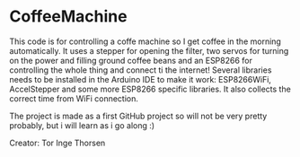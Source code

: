 # CoffeeMachine

This code is for controlling a coffe machine so I get coffee in the morning automatically. It uses a stepper for opening the filter, two servos for turning on the power and filling ground coffee beans and an ESP8266 for controlling the whole thing and connect ti the internet!
Several libraries needs to be installed in the Arduino IDE to make it work: ESP8266WiFi, AccelStepper and some more ESP8266 specific libraries. It also collects the correct time from WiFi connection.

The project is made as a first GitHub project so will not be very pretty probably, but i will learn as i go along :)

Creator:
Tor Inge Thorsen

